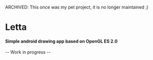 ARCHIVED: This once was my pet project, it is no longer maintained ;)

# Letta

#### Simple android drawing app based on OpenGL ES 2.0

-- Work in progress --
